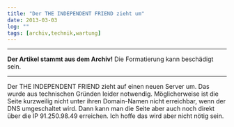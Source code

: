 ```yaml
---
title: "Der THE INDEPENDENT FRIEND zieht um"
date: 2013-03-03
log: ""
tags: [archiv,technik,wartung]
---
```

<hr><b>Der Artikel stammt aus dem Archiv!</b> Die Formatierung kann beschädigt sein.<hr>

<p>Der THE INDEPENDENT FRIEND zieht auf einen neuen Server um.  Das wurde aus technischen Gründen leider notwendig. Möglicherweise ist die Seite kurzweilig nicht unter ihren Domain-Namen nicht erreichbar, wenn der DNS umgeschaltet wird. Dann kann man die Seite aber auch noch direkt über die IP 91.250.98.49 erreichen. Ich hoffe das wird aber nicht nötig sein.</p>
